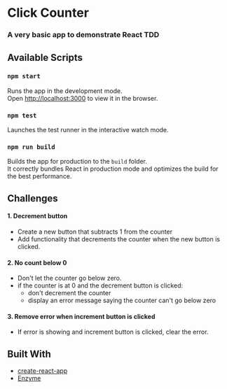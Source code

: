 
# Click Counter
### A very basic app to demonstrate React TDD

## Available Scripts

### `npm start`

Runs the app in the development mode.<br>
Open [http://localhost:3000](http://localhost:3000) to view it in the browser.

### `npm test`

Launches the test runner in the interactive watch mode.

### `npm run build`

Builds the app for production to the `build` folder.<br>
It correctly bundles React in production mode and optimizes the build for the best performance.

## Challenges

#### 1. Decrement button
  * Create a new button that subtracts 1 from the counter
  * Add functionality that decrements the counter when the new button is clicked.

#### 2. No count below 0
  * Don't let the counter go below zero.
  * if the counter is at 0 and the decrement button is clicked:
    * don't decrement the counter
    * display an error message saying the counter can't go below zero

#### 3. Remove error when increment button is clicked
  * If error is showing and increment button is clicked, clear the error.

## Built With

* [create-react-app](https://github.com/facebook/create-react-app)
* [Enzyme](https://airbnb.io/enzyme/)